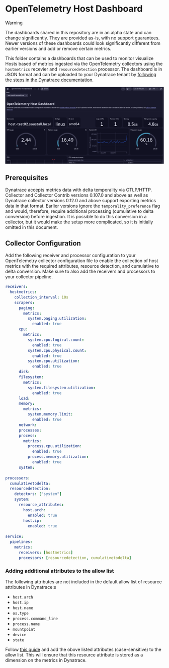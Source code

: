 # OpenTelemetry Host Dashboard

> [!WARNING]
> The dashboards shared in this repository are in an alpha state and can change significantly.
> They are provided as-is, with no support guarantees.
> Newer versions of these dashboards could look significantly different from earlier versions and add or remove certain metrics.

This folder contains a dashboards that can be used to monitor visualize Hosts based of metrics ingested via the OpenTelemetry collectors using the `hostmetrics` recevier and `resourcedetection` processor. The dashboard is in JSON format and can be uploaded to your Dynatrace tenant by [following the steps in the Dynatrace documentation](https://docs.dynatrace.com/docs/shortlink/dashboards-use#dashboards-upload).

![A screenshot of the host dashboard providing an overview of used system resources](img/host-dashboard_1.png)

## Prerequisites

Dynatrace accepts metrics data with delta temporality via OTLP/HTTP.
Collector and Collector Contrib versions 0.107.0 and above as well as Dynatrace collector versions 0.12.0 and above support exporting metrics data in that format.
Earlier versions ignore the `temporality_preference` flag and would, therefore, require additional processing (cumulative to delta conversion) before ingestion.
It is possible to do this conversion in a collector, but it would make the setup more complicated, so it is initially omitted in this document.


## Collector Configuration

Add the following receiver and processor configuration to your OpenTelemetry collector configuration file to enable the collection of host metrics with the required attributes, resource detection, and cumulative to delta conversion. Make sure to also add the receivers and processors to your collector pipeline.

```yaml
receivers:
  hostmetrics:
    collection_interval: 10s 
    scrapers:
      paging:
        metrics:
          system.paging.utilization:
            enabled: true
      cpu:
        metrics:
          system.cpu.logical.count:
            enabled: true
          system.cpu.physical.count:
            enabled: true
          system.cpu.utilization:
            enabled: true
      disk:
      filesystem:
        metrics:
          system.filesystem.utilization:
            enabled: true
      load:
      memory:
        metrics:
          system.memory.limit:
            enabled: true
      network:
      processes:
      process:
        metrics:
          process.cpu.utilization:
            enabled: true
          process.memory.utilization:
            enabled: true
      system:

processors:
  cumulativetodelta:
  resourcedetection:
    detectors: ["system"]
    system:
      resource_attributes:
        host.arch:
          enabled: true
        host.ip:
          enabled: true

service:
  pipelines:
    metrics:
      receivers: [hostmetrics]
      processors: [resourcedetection, cumulativetodelta]
```

### Adding additional attributes to the allow list

The following attributes are not included in the default allow list of resource attributes in Dynatrace:s
- `host.arch`
- `host.ip`
- `host.name`
- `os.type`
- `process.command_line`
- `process.name`
- `mountpoint`
- `device`
- `state`

Follow [this guide](https://docs.dynatrace.com/docs/shortlink/metrics-configuration#allow-list) and add the obove listed attributes (case-sensitive) to the allow list.
This will ensure that this resource attribute is stored as a dimension on the metrics in Dynatrace.
